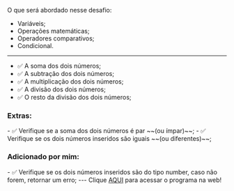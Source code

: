 O que será abordado nesse desafio:

- Variáveis;
- Operações matemáticas;
- Operadores comparativos;
- Condicional.
---
- ✅ A soma dos dois números;
- ✅  A subtração dos dois números;
- ✅  A multiplicação dos dois números;
- ✅  A divisão dos dois números;
- ✅  O resto da divisão dos dois números;

<h3>Extras: </h3>
- ✅  Verifique se a soma dos dois números é par ~~(ou ímpar)~~;
- ✅  Verifique se os dois números inseridos são iguais ~~(ou diferentes)~~;

<h3>Adicionado por mim: </h3>
- ✅  Verifique se os dois números inseridos são do tipo number, caso não forem, retornar um erro;
---
Clique <a href="https://devbonatto.github.io/JS-Exercicio01/">AQUI</a> para acessar o programa na web!
